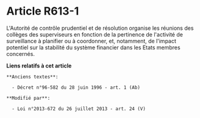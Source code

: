 # Article R613-1

L'Autorité de contrôle prudentiel et de résolution organise les réunions des collèges des superviseurs en fonction de la
pertinence de l'activité de surveillance à planifier ou à coordonner, et, notamment, de l'impact potentiel sur la stabilité
du système financier dans les Etats membres concernés.

**Liens relatifs à cet article**

	**Anciens textes**:

	  - Décret n°96-582 du 28 juin 1996 - art. 1 (Ab)

	**Modifié par**:

	  - Loi n°2013-672 du 26 juillet 2013 - art. 24 (V)
